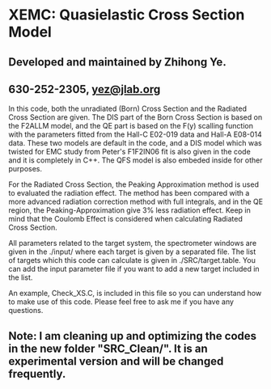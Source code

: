 # XEMC: Quasielastic Cross Section Model
##  Developed and maintained by Zhihong Ye.
##  630-252-2305, yez@jlab.org

In this code, both the unradiated (Born) Cross Section and the Radiated Cross Section are given.
The DIS part of the Born Cross Section is based on the F2ALLM model, and
the QE part is based on the F(y) scalling function with the parameters fitted from the
Hall-C E02-019 data and Hall-A E08-014 data. These two models are default in the code,
and a DIS model which was twisted for EMC study from Peter's F1F2IN06 fit is also given in the code and it is completely in C++.
The QFS model is also embeded inside for other purposes.

For the Radiated Cross Section, the Peaking Approximation method is used to evaluated
the radiation effect. The method has been compared with a more advanced radiation
correction method with full integrals, and in the QE region, the Peaking-Approximation
give 3% less radiation effect. Keep in mind that the Coulomb Effect is considered when
calculating Radiated Cross Section.

All parameters related to the target system, the spectrometer windows are given in the
./input/ where each target is given by a separated file. The list of targets which this
code can calculate is given in ./SRC/target.table. You can add the input parameter
file if you want to add a new target included in the list.

An example, Check_XS.C, is included in this file so you can understand how to make use
of this code. Please feel free to ask me if you have any questions.

## Note: I am cleaning up and optimizing the codes in the new folder "SRC_Clean/". It is an experimental version and will be changed frequently. 
